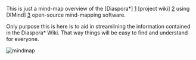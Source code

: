 This is just a mind-map overview of the [Diaspora*] [1] [project wiki] [2] using [XMind] [3] open-source mind-mapping software.

Only purpose this is here is to aid in streamlining the information contained in the Diaspora* Wiki. That way things will be easy to find and understand for everyone.

![mindmap](https://github.com/hfase01/diaspwiki-mindmap/raw/master/Diaspora-Wiki.jpg)


  [1]: https://github.com/diaspora/diaspora/        "Diaspora*"
  [2]: https://github.com/diaspora/diaspora/wiki  "Project Wiki"
  [3]: http://www.xmind.net/    "XMind"